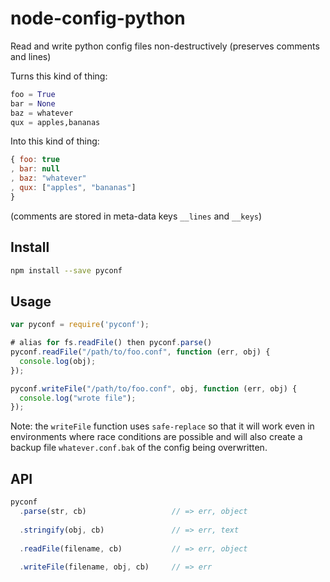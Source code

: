 # node-config-python

Read and write python config files non-destructively (preserves comments and lines)

Turns this kind of thing:

```python
foo = True
bar = None
baz = whatever
qux = apples,bananas
```

Into this kind of thing:

```javascript
{ foo: true
, bar: null
, baz: "whatever"
, qux: ["apples", "bananas"]
}
```

(comments are stored in meta-data keys `__lines` and `__keys`)

## Install

```bash
npm install --save pyconf
```

## Usage

```javascript
var pyconf = require('pyconf');

# alias for fs.readFile() then pyconf.parse()
pyconf.readFile("/path/to/foo.conf", function (err, obj) {
  console.log(obj);
});

pyconf.writeFile("/path/to/foo.conf", obj, function (err, obj) {
  console.log("wrote file");
});
```

Note: the `writeFile` function uses `safe-replace` so that it will work even in environments where race conditions are possible and will also create a backup file `whatever.conf.bak` of the config being overwritten.

## API

```javascript
pyconf
  .parse(str, cb)                   // => err, object
  
  .stringify(obj, cb)               // => err, text
  
  .readFile(filename, cb)           // => err, object
  
  .writeFile(filename, obj, cb)     // => err 
```
